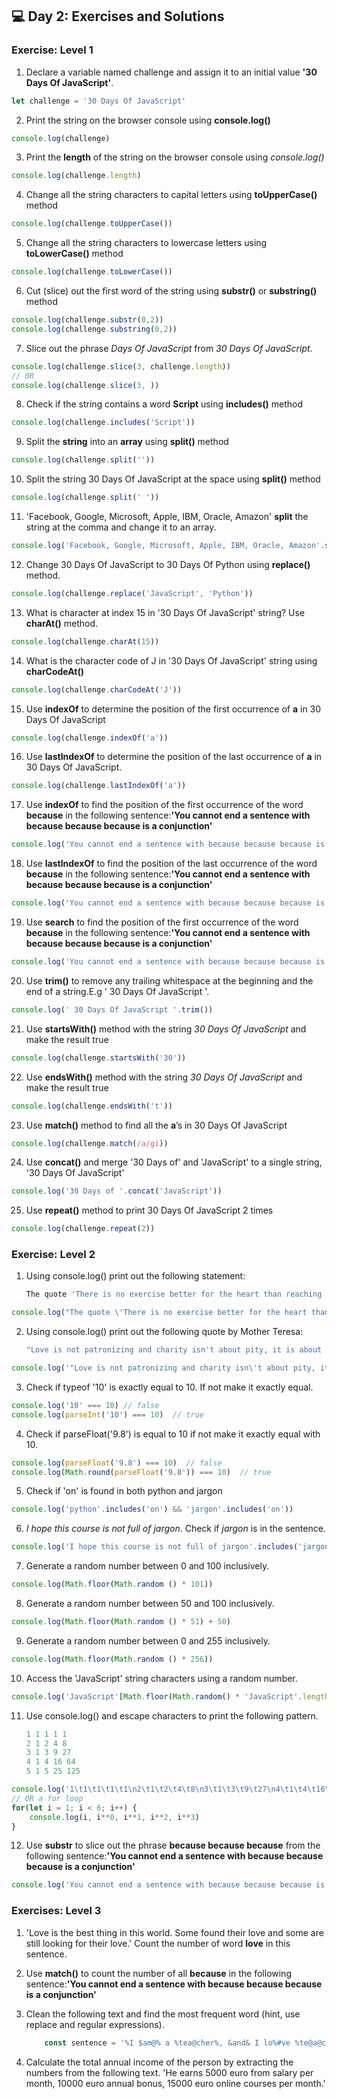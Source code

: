 ## 💻 Day 2: Exercises and Solutions

### Exercise: Level 1

1. Declare a variable named challenge and assign it to an initial value **'30 Days Of JavaScript'**.
```js
let challenge = '30 Days Of JavaScript'
```
2. Print the string on the browser console using __console.log()__
```js
console.log(challenge)
```
3. Print the __length__ of the string on the browser console using _console.log()_
```js
console.log(challenge.length)
```
4. Change all the string characters to capital letters using __toUpperCase()__ method
```js
console.log(challenge.toUpperCase())
```
5. Change all the string characters to lowercase letters using __toLowerCase()__ method
```js
console.log(challenge.toLowerCase())
```
6. Cut (slice) out the first word of the string using __substr()__ or __substring()__ method
```js
console.log(challenge.substr(0,2))
console.log(challenge.substring(0,2))
```
7. Slice out the phrase *Days Of JavaScript* from *30 Days Of JavaScript*.
```js
console.log(challenge.slice(3, challenge.length))
// OR
console.log(challenge.slice(3, ))
```
8. Check if the string contains a word __Script__ using __includes()__ method
```js
console.log(challenge.includes('Script'))
```
9. Split the __string__ into an __array__ using __split()__ method
```js
console.log(challenge.split(''))
```
10. Split the string 30 Days Of JavaScript at the space using __split()__ method
```js
console.log(challenge.split(' '))
```
11. 'Facebook, Google, Microsoft, Apple, IBM, Oracle, Amazon' __split__ the string at the comma and change it to an array.
```js
console.log('Facebook, Google, Microsoft, Apple, IBM, Oracle, Amazon'.split(','))
```
12. Change 30 Days Of JavaScript to 30 Days Of Python using __replace()__ method.
```js
console.log(challenge.replace('JavaScript', 'Python'))
```
13. What is character at index 15 in '30 Days Of JavaScript' string? Use __charAt()__ method.
```js
console.log(challenge.charAt(15))
```
14. What is the character code of J in '30 Days Of JavaScript' string using __charCodeAt()__
```js
console.log(challenge.charCodeAt('J'))
```
15. Use __indexOf__ to determine the position of the first occurrence of __a__ in 30 
Days Of JavaScript
```js
console.log(challenge.indexOf('a'))
```
16. Use __lastIndexOf__ to determine the position of the last occurrence of __a__ in 30 Days Of JavaScript.
```js
console.log(challenge.lastIndexOf('a'))
```
17. Use __indexOf__ to find the position of the first occurrence of the word __because__ in the following sentence:__'You cannot end a sentence with because because because is a conjunction'__
```js
console.log('You cannot end a sentence with because because because is a conjunction'.indexOf('because'))
```
18. Use __lastIndexOf__ to find the position of the last occurrence of the word __because__ in the following sentence:__'You cannot end a sentence with because because because is a conjunction'__
```js
console.log('You cannot end a sentence with because because because is a conjunction'.lastIndexOf('because'))
```
19. Use __search__ to find the position of the first occurrence of the word __because__ in the following sentence:__'You cannot end a sentence with because because because is a conjunction'__
```js
console.log('You cannot end a sentence with because because because is a conjunction'.search('because'))
```
20. Use __trim()__ to remove any trailing whitespace at the beginning and the end of a string.E.g ' 30 Days Of JavaScript '.
```js
console.log(' 30 Days Of JavaScript '.trim())
```
21. Use __startsWith()__ method with the string *30 Days Of JavaScript* and make the result true
```js
console.log(challenge.startsWith('30'))
```
22. Use __endsWith()__ method with the string *30 Days Of JavaScript* and make the result true
```js
console.log(challenge.endsWith('t'))
```
23. Use __match()__ method to find all the __a__’s in 30 Days Of JavaScript
```js
console.log(challenge.match(/a/gi))
```
24. Use __concat()__ and merge '30 Days of' and 'JavaScript' to a single string, '30 Days Of JavaScript'
```js
console.log('30 Days of '.concat('JavaScript'))
```
25. Use __repeat()__ method to print 30 Days Of JavaScript 2 times
```js
console.log(challenge.repeat(2))
```

### Exercise: Level 2

1. Using console.log() print out the following statement:
    ```sh
    The quote 'There is no exercise better for the heart than reaching down and lifting people up.' by John Holmes teaches us to help one another.
    ```
```js
console.log("The quote \'There is no exercise better for the heart than reaching down and lifting people up.\' by John Holmes teaches us to help one another.")
```
2. Using console.log() print out the following quote by Mother Teresa:
    ```sh
    "Love is not patronizing and charity isn't about pity, it is about love. Charity and love are the same -- with charity you give love, so don't just give money but reach out your hand instead."
    ```
```js
console.log('"Love is not patronizing and charity isn\'t about pity, it is about love. Charity and love are the same -- with charity you give love, so don\'t just give money but reach out your hand instead."')
```
3. Check if typeof '10' is exactly equal to 10. If not make it exactly equal.
```js
console.log('10' === 10) // false
console.log(parseInt('10') === 10)  // true
```
4. Check if parseFloat('9.8') is equal to 10 if not make it exactly equal with 10.
```js
console.log(parseFloat('9.8') === 10)  // false
console.log(Math.round(parseFloat('9.8')) === 10)  // true
```
5. Check if 'on' is found in both python and jargon
```js
console.log('python'.includes('on') && 'jargon'.includes('on'))
```
6. _I hope this course is not full of jargon_. Check if _jargon_ is in the sentence.
```js
console.log('I hope this course is not full of jargon'.includes('jargon'))
```
7. Generate a random number between 0 and 100 inclusively.
```js
console.log(Math.floor(Math.random () * 101))
```
8. Generate a random number between 50 and 100 inclusively.
```js
console.log(Math.floor(Math.random () * 51) + 50)
```
9. Generate a random number between 0 and 255 inclusively.
```js
console.log(Math.floor(Math.random () * 256))
```
10. Access the 'JavaScript' string characters using a random number.
```js
console.log('JavaScript'[Math.floor(Math.random() * 'JavaScript'.length)])
```
11. Use console.log() and escape characters to print the following pattern.
    ```js
    1 1 1 1 1
    2 1 2 4 8
    3 1 3 9 27
    4 1 4 16 64
    5 1 5 25 125
    ```
```js
console.log('1\t1\t1\t1\t1\n2\t1\t2\t4\t8\n3\t1\t3\t9\t27\n4\t1\t4\t16\t64\n5\t1\t5\t25\t125');
// OR a for loop
for(let i = 1; i < 6; i++) {
    console.log(i, i**0, i**1, i**2, i**3)
}
```
12.  Use __substr__ to slice out the phrase __because because because__ from the following sentence:__'You cannot end a sentence with because because because is a conjunction'__
```js
console.log('You cannot end a sentence with because because because is a conjunction'.substr(31,23))
```

### Exercises: Level 3

1. 'Love is the best thing in this world. Some found their love and some are still looking for their love.' Count the number of word __love__ in this sentence.
2. Use __match()__ to count the number of all __because__ in the following sentence:__'You cannot end a sentence with because because because is a conjunction'__
3. Clean the following text and find the most frequent word (hint, use replace and regular expressions).

    ```js
        const sentence = '%I $am@% a %tea@cher%, &and& I lo%#ve %te@a@ching%;. The@re $is no@th@ing; &as& mo@re rewarding as educa@ting &and& @emp%o@weri@ng peo@ple. ;I found tea@ching m%o@re interesting tha@n any ot#her %jo@bs. %Do@es thi%s mo@tiv#ate yo@u to be a tea@cher!? %Th#is 30#Days&OfJavaScript &is al@so $the $resu@lt of &love& of tea&ching'
    ```

4. Calculate the total annual income of the person by extracting the numbers from the following text. 'He earns 5000 euro from salary per month, 10000 euro annual bonus, 15000 euro online courses per month.'